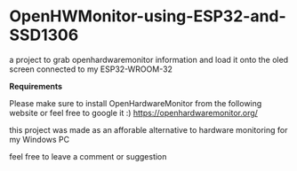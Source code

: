 # OpenHWMonitor-using-ESP32-and-SSD1306
a project to grab openhardwaremonitor information and load it onto the oled screen connected to my ESP32-WROOM-32

**Requirements**

Please make sure to install OpenHardwareMonitor from the following website or feel free to google it :) 
https://openhardwaremonitor.org/


this project was made as an afforable alternative to hardware monitoring for my Windows PC

feel free to leave a comment or suggestion
